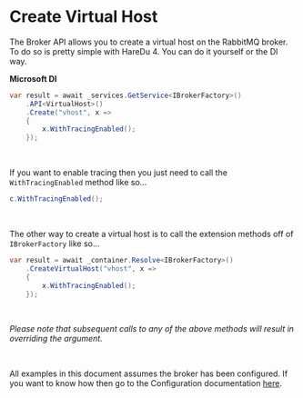 # Create Virtual Host

The Broker API allows you to create a virtual host on the RabbitMQ broker. To do so is pretty simple with HareDu 4. You can do it yourself or the DI way.

**Microsoft DI**

```c#
var result = await _services.GetService<IBrokerFactory>()
    .API<VirtualHost>()
    .Create("vhost", x =>
    {
        x.WithTracingEnabled();
    });
```
<br>

If you want to enable tracing then you just need to call the ```WithTracingEnabled``` method like so...

```c#
c.WithTracingEnabled();
```
<br>

The other way to create a virtual host is to call the extension methods off of ```IBrokerFactory``` like so...

```c#
var result = await _container.Resolve<IBrokerFactory>()
    .CreateVirtualHost("vhost", x =>
    {
        x.WithTracingEnabled();
    });
```

<br>

*Please note that subsequent calls to any of the above methods will result in overriding the argument.*

<br>

All examples in this document assumes the broker has been configured. If you want to know how then go to the Configuration documentation [here](https://github.com/ahives/HareDu3/blob/master/docs/configuration.md).

